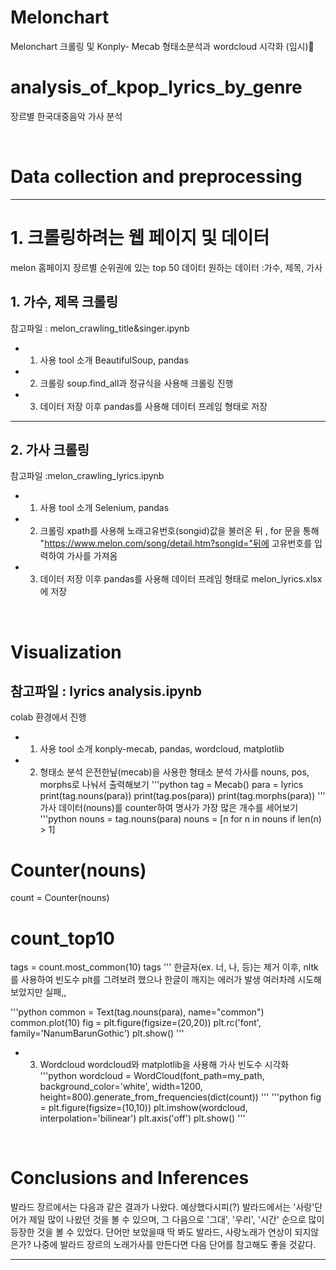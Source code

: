 # Melonchart
Melonchart 크롤링 및 Konply- Mecab 형태소분석과 wordcloud 시각화 (임시)👻

# analysis_of_kpop_lyrics_by_genre

장르별 한국대중음악 가사 분석

</br>

# Data collection and preprocessing

---
# 1. 크롤링하려는 웹 페이지 및 데이터 
melon 홈페이지 장르별 순위권에 있는 top 50 데이터 
원하는 데이터 :가수, 제목, 가사 

## 1. 가수, 제목 크롤링 
참고파일 : melon_crawling_title&singer.ipynb

- 1. 사용 tool 소개
BeautifulSoup, pandas

- 2. 크롤링
soup.find_all과 정규식을 사용해 크롤링 진행

- 3. 데이터 저장 
 이후 pandas를 사용해 데이터 프레임 형태로 저장 

---
## 2. 가사 크롤링 
참고파일 :melon_crawling_lyrics.ipynb

- 1. 사용 tool 소개
Selenium, pandas

- 2. 크롤링
xpath를 사용해 노래고유번호(songid)값을 불러온 뒤 , 
for 문을 통해 "https://www.melon.com/song/detail.htm?songId="뒤에 고유번호를 입력하여 가사를 가져옴

- 3. 데이터 저장 
 이후 pandas를 사용해 데이터 프레임 형태로 melon_lyrics.xlsx에 저장 


</br>

# Visualization
참고파일 : lyrics analysis.ipynb
---
colab 환경에서 진행 
- 1. 사용 tool 소개
konply-mecab, pandas, wordcloud, matplotlib

- 2. 형태소 분석 
은전한닢(mecab)을 사용한 형태소 분석 
가사를 nouns, pos, morphs로 나눠서 출력해보기
'''python
tag = Mecab()
para = lyrics
print(tag.nouns(para))
print(tag.pos(para))
print(tag.morphs(para))
'''
가사 데이터(nouns)를 counter하여 명사가 가장 많은 개수를 세어보기
'''python
nouns = tag.nouns(para)
nouns = [n for n in nouns if len(n) > 1]

# Counter(nouns)
count = Counter(nouns)

# count_top10
tags = count.most_common(10)
tags
'''
한글자(ex. 너, 나, 등)는 제거 
이후, nltk를 사용하여 빈도수 plt를 그려보려 했으나 한글이 깨지는 에러가 발생
여러차례 시도해보았지만 실패,, 

'''python
common = Text(tag.nouns(para), name="common")
common.plot(10)
fig = plt.figure(figsize=(20,20))
plt.rc('font', family='NanumBarunGothic') 
plt.show()
'''

- 3. Wordcloud
wordcloud와 matplotlib을 사용해 가사 빈도수 시각화 
'''python
wordcloud = WordCloud(font_path=my_path, 
                      background_color='white', 
                      width=1200, 
                      height=800).generate_from_frequencies(dict(count))
'''
'''python
fig = plt.figure(figsize=(10,10))
plt.imshow(wordcloud, interpolation='bilinear')
plt.axis('off')
plt.show()
'''
</br>

# Conclusions and Inferences

발라드 장르에서는 다음과 같은 결과가 나왔다. 
예상했다시피(?) 발라드에서는 '사랑'단어가 제일 많이 나왔던 것을 볼 수 있으며, 
그 다음으로 '그대', '우리', '시간' 순으로 많이 등장한 것을 볼 수 있었다.
단어만 보았을때 딱 봐도 발라드, 사랑노래가 연상이 되지않은가?
나중에 발라드 장르의 노래가사를 만든다면 다음 단어를 참고해도 좋을 것같다. 



---
